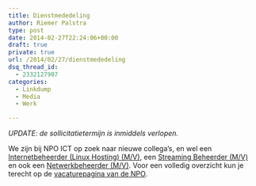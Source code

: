 ```yaml
---
title: Dienstmededeling
author: Riemer Palstra
type: post
date: 2014-02-27T22:24:06+00:00
draft: true
private: true
url: /2014/02/27/dienstmededeling
dsq_thread_id:
  - 2332127907
categories:
  - Linkdump
  - Media
  - Werk

---
```

_UPDATE: de sollicitatietermijn is inmiddels verlopen._

We zijn bij NPO ICT op zoek naar nieuwe collega&#8217;s, en wel een [Internetbeheerder (Linux Hosting) (M/V)][1], een [Streaming Beheerder (M/V)][2] en ook een [Netwerkbeheerder (M/V)][3]. Voor een volledig overzicht kun je terecht op de [vacaturepagina van de NPO][4].

 [1]: http://www.publiekeomroep.nl/organisatie/internetbeheerder-linux-mv
 [2]: http://www.publiekeomroep.nl/organisatie/streaming-beheerder-infrastructuur-mv
 [3]: http://www.publiekeomroep.nl/organisatie/netwerkbeheerder-mv
 [4]: http://www.publiekeomroep.nl/organisatie/vacatures